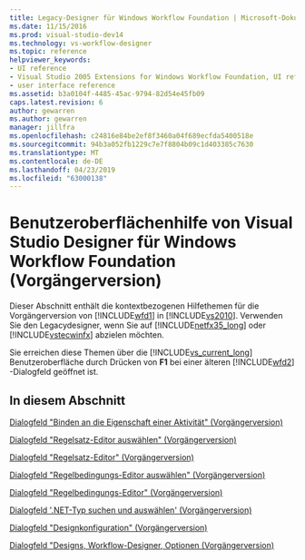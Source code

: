 ```yaml
---
title: Legacy-Designer für Windows Workflow Foundation | Microsoft-Dokumentation
ms.date: 11/15/2016
ms.prod: visual-studio-dev14
ms.technology: vs-workflow-designer
ms.topic: reference
helpviewer_keywords:
- UI reference
- Visual Studio 2005 Extensions for Windows Workflow Foundation, UI reference
- user interface reference
ms.assetid: b3a0104f-4485-45ac-9794-82d54e45fb09
caps.latest.revision: 6
author: gewarren
ms.author: gewarren
manager: jillfra
ms.openlocfilehash: c24816e84be2ef8f3460a04f689ecfda5400518e
ms.sourcegitcommit: 94b3a052fb1229c7e7f8804b09c1d403385c7630
ms.translationtype: MT
ms.contentlocale: de-DE
ms.lasthandoff: 04/23/2019
ms.locfileid: "63000138"
---
```

# <a name="legacy-designer-for-windows-workflow-foundation-ui-help"></a>Benutzeroberflächenhilfe von Visual Studio Designer für Windows Workflow Foundation (Vorgängerversion)
Dieser Abschnitt enthält die kontextbezogenen Hilfethemen für die Vorgängerversion von [!INCLUDE[wfd1](../includes/wfd1-md.md)] in [!INCLUDE[vs2010](../includes/vs2010-md.md)]. Verwenden Sie den Legacydesigner, wenn Sie auf [!INCLUDE[netfx35_long](../includes/netfx35-long-md.md)] oder [!INCLUDE[vstecwinfx](../includes/vstecwinfx-md.md)] abzielen möchten.  
  
 Sie erreichen diese Themen über die [!INCLUDE[vs_current_long](../includes/vs-current-long-md.md)] Benutzeroberfläche durch Drücken von **F1** bei einer älteren [!INCLUDE[wfd2](../includes/wfd2-md.md)] -Dialogfeld geöffnet ist.  
  
## <a name="in-this-section"></a>In diesem Abschnitt  
 [Dialogfeld "Binden an die Eigenschaft einer Aktivität" (Vorgängerversion)](../workflow-designer/bind-to-an-activity-s-property-dialog-box-legacy.md)  
  
 [Dialogfeld "Regelsatz-Editor auswählen" (Vorgängerversion)](../workflow-designer/select-rule-set-dialog-box-legacy.md)  
  
 [Dialogfeld "Regelsatz-Editor" (Vorgängerversion)](../workflow-designer/rule-set-editor-dialog-box-legacy.md)  
  
 [Dialogfeld "Regelbedingungs-Editor auswählen" (Vorgängerversion)](../workflow-designer/select-condition-dialog-box-legacy.md)  
  
 [Dialogfeld "Regelbedingungs-Editor" (Vorgängerversion)](../workflow-designer/rule-condition-editor-dialog-box-legacy.md)  
  
 [Dialogfeld '.NET-Typ suchen und auswählen' (Vorgängerversion)](../workflow-designer/browse-and-select-a-dotnet-type-dialog-box-legacy.md)  
  
 [Dialogfeld "Designkonfiguration" (Vorgängerversion)](../workflow-designer/theme-configuration-dialog-box-legacy.md)  
  
 [Dialogfeld "Designs, Workflow-Designer, Optionen (Vorgängerversion)](../workflow-designer/themes-workflow-designer-options-dialog-box-legacy.md)